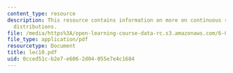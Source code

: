 ```yaml
---
content_type: resource
description: This resource contains information on more on continuous r.v.s, and derived
  distributions.
file: /media/https%3A/open-learning-course-data-rc.s3.amazonaws.com/6-041-probabilistic-systems-analysis-and-applied-probability-spring-2006/0cced51cb2e7e6062d04055e7e4c1684_lec10.pdf
file_type: application/pdf
resourcetype: Document
title: lec10.pdf
uid: 0cced51c-b2e7-e606-2d04-055e7e4c1684
---
```

